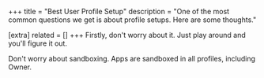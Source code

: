 +++
title = "Best User Profile Setup"
description = "One of the most common questions we get is about profile setups. Here are some thoughts."

[extra]
related = []
+++
Firstly, don't worry about it. Just play around and you'll figure it out.

Don't worry about sandboxing. Apps are sandboxed in all profiles, including Owner.